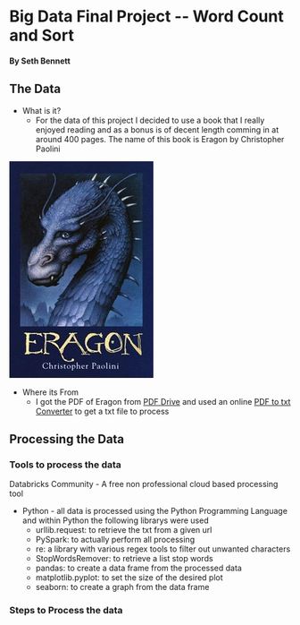 # Big Data Final Project -- Word Count and Sort
#### By Seth Bennett

## The Data
- What is it?
  - For the data of this project I decided to use a book that I really enjoyed reading and as a bonus is of decent length comming in at around 400 pages. The name of this book is Eragon by Christopher Paolini

![](Eragon_book_cover.png)
- Where its From
  - I got the PDF of Eragon from [PDF Drive](https://www.pdfdrive.com/eragon-d37470593.html) and used an online [PDF to txt Converter](https://www.zamzar.com/convert/pdf-to-txt/) to get a txt file to process

## Processing the Data
### Tools to process the data
  Databricks Community - A free non professional cloud based processing tool
  - Python - all data is processed using the Python Programming Language and within Python the following librarys were used
    - urllib.request: to retrieve the txt from a given url
    - PySpark: to actually perform all processing
    - re: a library with various regex tools to filter out unwanted characters
    - StopWordsRemover: to retrieve a list stop words
    - pandas: to create a data frame from the processed data
    - matplotlib.pyplot: to set the size of the desired plot
    - seaborn: to create a graph from the data frame
### Steps to Process the data

